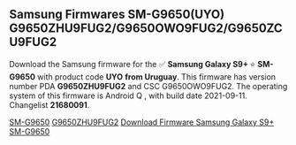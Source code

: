 <h2>Samsung Firmwares SM-G9650(UYO) G9650ZHU9FUG2/G9650OWO9FUG2/G9650ZCU9FUG2</h2>
Download the Samsung firmware for the ✅ <strong>Samsung Galaxy S9+ </strong> ⭐ <strong>SM-G9650</strong> with product code <strong>UYO</strong> <strong> from Uruguay</strong>. This firmware has version number PDA <strong>G9650ZHU9FUG2</strong> and CSC G9650OWO9FUG2. The operating system of this firmware is Android Q , with build date 2021-09-11. Changelist <strong>21680091</strong>.


[SM-G9650](https://samfirm.shop/samsung/model/SM-G9650)
[G9650ZHU9FUG2](https://samfirm.shop/samsung/pda/G9650ZHU9FUG2)
[Download Firmware Samsung Galaxy S9+ SM-G9650](https://samfirm.shop/samsung/firmware/455432)
